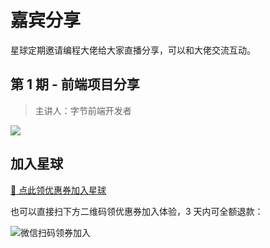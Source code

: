 # 嘉宾分享

星球定期邀请编程大佬给大家直播分享，可以和大佬交流互动。

## 第 1 期 - 前端项目分享

> 主讲人：字节前端开发者

![](https://xingqiu-tuchuang-1256524210.cos.ap-shanghai.myqcloud.com/1/image-20220708194858426%20(1).png)

## 加入星球

[🧧 点此领优惠券加入星球](/加入星球.md)

也可以直接扫下方二维码领优惠券加入体验，3 天内可全额退款：

![微信扫码领券加入](https://xingqiu-tuchuang-1256524210.cos.ap-shanghai.myqcloud.com/1285/%E6%98%9F%E7%90%83%E4%BC%98%E6%83%A0%E5%88%B8.png)